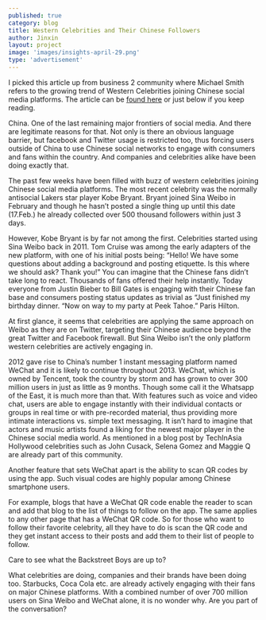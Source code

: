 ```yaml
---
published: true
category: blog
title: Western Celebrities and Their Chinese Followers
author: Jinxin
layout: project
image: 'images/insights-april-29.png'
type: 'advertisement'
---
```



I picked this article up from business 2 community where Michael Smith refers to the growing trend of Western Celebrities joining Chinese social media platforms. The article can be [found here](http://www.business2community.com/entertainment/western-celebrities-and-their-chinese-followers-0471902) or just below if you keep reading.

China. One of the last remaining major frontiers of social media. And there are legitimate reasons for that. Not only is there an obvious language barrier, but facebook and Twitter usage is restricted too, thus forcing users outside of China to use Chinese social networks to engage with consumers and fans within the country. And companies and celebrities alike have been doing exactly that.



The past few weeks have been filled with buzz of western celebrities joining Chinese social media platforms. The most recent celebrity was the normally antisocial Lakers star player Kobe Bryant. Bryant joined Sina Weibo in February and though he hasn’t posted a single thing up until this date (17.Feb.) he already collected over 500 thousand followers within just 3 days.



However, Kobe Bryant is by far not among the first. Celebrities started using Sina Weibo back in 2011. Tom Cruise was among the early adapters of the new platform, with one of his initial posts being: “Hello! We have some questions about adding a background and posting etiquette. Is this where we should ask? Thank you!” You can imagine that the Chinese fans didn’t take long to react. Thousands of fans offered their help instantly. Today everyone from Justin Bieber to Bill Gates is engaging with their Chinese fan base and consumers posting status updates as trivial as “Just finished my birthday dinner. “Now on way to my party at Peek Tahoe.” Paris Hilton.



At first glance, it seems that celebrities are applying the same approach on Weibo as they are on Twitter, targeting their Chinese audience beyond the great Twitter and Facebook firewall. But Sina Weibo isn’t the only platform western celebrities are actively engaging in.



2012 gave rise to China’s number 1 instant messaging platform named WeChat and it is likely to continue throughout 2013. WeChat, which is owned by Tencent, took the country by storm and has grown to over 300 million users in just as little as 9 months. Though some call it the Whatsapp of the East, it is much more than that. With features such as voice and video chat, users are able to engage instantly with their individual contacts or groups in real time or with pre-recorded material, thus providing more intimate interactions vs. simple text messaging. It isn’t hard to imagine that actors and music artists found a liking for the newest major player in the Chinese social media world. As mentioned in a blog post by TechInAsia Hollywood celebrities such as John Cusack, Selena Gomez and Maggie Q are already part of this community.




Another feature that sets WeChat apart is the ability to scan QR codes by using the app. Such visual codes are highly popular among Chinese smartphone users.

For example, blogs that have a WeChat QR code enable the reader to scan and add that blog to the list of things to follow on the app. The same applies to any other page that has a WeChat QR code. So for those who want to follow their favorite celebrity, all they have to do is scan the QR code and they get instant access to their posts and add them to their list of people to follow.

Care to see what the Backstreet Boys are up to?



What celebrities are doing, companies and their brands have been doing too. Starbucks, Coca Cola etc. are already actively engaging with their fans on major Chinese platforms. With a combined number of over 700 million users on Sina Weibo and WeChat alone, it is no wonder why. Are you part of the conversation?
